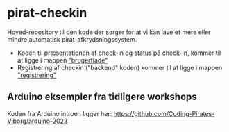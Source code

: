 # pirat-checkin

Hoved-repository til den kode der sørger for at vi kan lave et mere eller mindre automatisk pirat-afkrydsningssystem.

* Koden til præsentationen af check-in og status på check-in, kommer til at ligge i mappen ["brugerflade"](brugerflade/README.md)
* Registrering af checkin ("backend" koden) kommer til at ligge i mappen ["registrering"](registrering/README.md)

## Arduino eksempler fra tidligere workshops

Koden fra Arduino introen ligger her: https://github.com/Coding-Pirates-Viborg/arduino-2023

